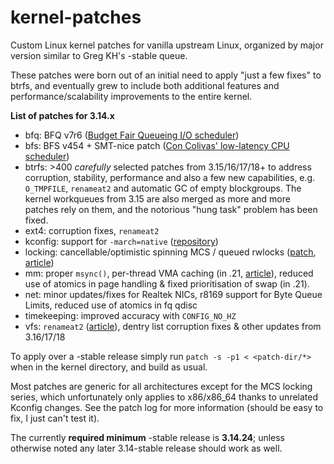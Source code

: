 kernel-patches
==============

Custom Linux kernel patches for vanilla upstream Linux, organized by major
version similar to Greg KH's -stable queue.

These patches were born out of an initial need to apply "just a few fixes"
to btrfs, and eventually grew to include both additional features and
performance/scalability improvements to the entire kernel.

**List of patches for 3.14.x**

- bfq: BFQ v7r6 ([Budget Fair Queueing I/O scheduler](http://algogroup.unimore.it/people/paolo/disk_sched/))
- bfs: BFS v454 + SMT-nice patch ([Con Colivas' low-latency CPU scheduler](http://ck-hack.blogspot.com/))
- btrfs: >400 _carefully_ selected patches from 3.15/16/17/18+ to address corruption, stability, performance and also a few new capabilities, e.g. `O_TMPFILE`, `renameat2` and automatic GC of empty blockgroups. The kernel workqueues from 3.15 are also merged as more and more patches rely on them, and the notorious "hung task" problem has been fixed.
- ext4: corruption fixes, `renameat2`
- kconfig: support for `-march=native` ([repository](https://github.com/graysky2/kernel_gcc_patch))
- locking: cancellable/optimistic spinning MCS / queued rwlocks ([patch](http://bit.ly/Xq41R6), [article]( http://lwn.net/Articles/590243/))
- mm: proper `msync()`, per-thread VMA caching (in .21, [article](http://lwn.net/Articles/589475/)), reduced use of atomics in page handling & fixed prioritisation of swap (in .21).
- net: minor updates/fixes for Realtek NICs, r8169 support for Byte Queue Limits, reduced use of atomics in fq qdisc
- timekeeping: improved accuracy with `CONFIG_NO_HZ`
- vfs: `renameat2` ([article](http://lwn.net/Articles/592952/)), dentry list corruption fixes & other updates from 3.16/17/18

To apply over a -stable release simply run `patch -s -p1 < <patch-dir/*>` when
in the kernel directory, and build as usual.

Most patches are generic for all architectures except for the MCS locking
series, which unfortunately only applies to x86/x86_64 thanks to unrelated
Kconfig changes. See the patch log for more information (should be easy to
fix, I just can't test it).

The currently **required minimum** -stable release is **3.14.24**; unless
otherwise noted any later 3.14-stable release should work as well.
